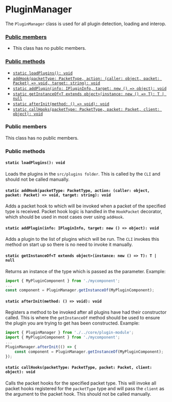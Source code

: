 # PluginManager
The `PluginManager` class is used for all plugin detection, loading and interop.

### [Public members](#public-members)
 + This class has no public members.
### [Public methods](#public-methods)
 + [`static loadPlugins(): void`](#static-loadplugins-void)
 + [`addHook(packetType: PacketType, action: (caller: object, packet: Packet) => void, target: string): void`]()
 + [`static addPlugin(info: IPluginInfo, target: new () => object): void`]()
 + [`static getInstanceOf<T extends object>(instance: new () => T): T | null`]()
 + [`static afterInit(method: () => void): void`]()
 + [`static callHooks(packetType: PacketType, packet: Packet, client: object): void`]()

### Public members
This class has no public members.

### Public methods
#### `static loadPlugins(): void`
Loads the plugins in the `src/plugins folder`. This is called by the `CLI` and should not be called manually.

#### `static addHook(packetType: PacketType, action: (caller: object, packet: Packet) => void, target: string): void`
Adds a packet hook to which will be invoked when a packet of the specified type is received. Packet hook logic is handled in the `HookPacket` decorator, which should be used in most cases over using `addHook`.

#### `static addPlugin(info: IPluginInfo, target: new () => object): void`
Adds a plugin to the list of plugins which will be run. The `CLI` invokes this method on start up so there is no need to invoke it manually.

#### `static getInstanceOf<T extends object>(instance: new () => T): T | null`
Returns an instance of the type which is passed as the parameter. Example:
```typescript
import { MyPluginComponent } from './mycomponent';
...
const component = PluginManager.getInstanceOf(MyPluginComponent);
```

#### `static afterInit(method: () => void): void`
Registers a method to be invoked after all plugins have had their constructor called. This is where the `getInstanceOf` method should be used to ensure the plugin you are trying to get has been constructed.
Example:
```typescript
import { PluginManager } from './../core/plugin-module';
import { MyPluginComponent } from './mycomponent';
...
PluginManager.afterInit(() => {
    const component = PluginManager.getInstanceOf(MyPluginComponent);
});
```

#### `static callHooks(packetType: PacketType, packet: Packet, client: object): void`
Calls the packet hooks for the specified packet type. This will invoke all packet hooks registered for the `packetType` type and will pass the `client` as the argument to the packet hook. This should not be called manually.
